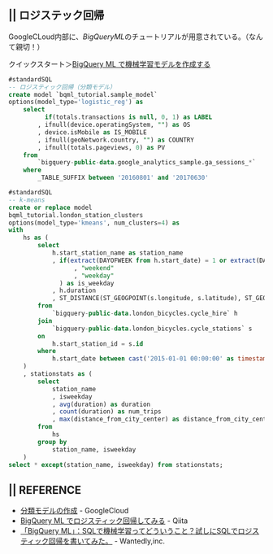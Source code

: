 ## || ロジステック回帰

GoogleCLoud内部に、*BigQueryML*のチュートリアルが用意されている。（なんて親切！）

クイックスタート＞[BigQuery ML で機械学習モデルを作成する](https://cloud.google.com/bigquery-ml/docs/create-machine-learning-model?hl=ja)

```sql
#standardSQL
-- ロジスティック回帰（分類モデル）
create model `bqml_tutorial.sample_model`
options(model_type='logistic_reg') as
    select
          if(totals.transactions is null, 0, 1) as LABEL
        , ifnull(device.operatingSystem, "") as OS
        , device.isMobile as IS_MOBILE
        , ifnull(geoNetwork.country, "") as COUNTRY
        , ifnull(totals.pageviews, 0) as PV
    from
        `bigquery-public-data.google_analytics_sample.ga_sessions_*`
    where
        _TABLE_SUFFIX between '20160801' and '20170630'
```

```sql
#standardSQL
-- k-means
create or replace model 
bqml_tutorial.london_station_clusters 
options(model_type='kmeans', num_clusters=4) as
with 
    hs as (
        select
            h.start_station_name as station_name
            , if(extract(DAYOFWEEK from h.start_date) = 1 or extract(DAYOFWEEK from h.start_date) = 7
                  , "weekend"
                  , "weekday"
              ) as is_weekday
            , h.duration
            , ST_DISTANCE(ST_GEOGPOINT(s.longitude, s.latitude), ST_GEOGPOINT(-0.1, 51.5))/1000 AS distance_from_city_center
        from 
            `bigquery-public-data.london_bicycles.cycle_hire` h
        join
            `bigquery-public-data.london_bicycles.cycle_stations` s
        on 
            h.start_station_id = s.id
        where
            h.start_date between cast('2015-01-01 00:00:00' as timestamp) and cast('2016-01-01 00:00:00' as timestamp) 
    )
    , stationstats as (
        select
            station_name
            , isweekday
            , avg(duration) as duration
            , count(duration) as num_trips
            , max(distance_from_city_center) as distance_from_city_center
        from 
            hs
        group by 
            station_name, isweekday
    )
select * except(station_name, isweekday) from stationstats;
```


## || REFERENCE
+ [分類モデルの作成](https://cloud.google.com/bigquery-ml/docs/logistic-regression-prediction?hl=ja) - GoogleCloud
+ [BigQuery ML でロジスティック回帰してみる](https://qiita.com/_kobacky/items/c4b168001d2eedfbab7f) - Qiita
+ [「BigQuery ML」：SQLで機械学習ってどういうこと？試しにSQLでロジスティック回帰を書いてみた。](https://www.wantedly.com/companies/wantedly/post_articles/129482) - Wantedly,inc.
